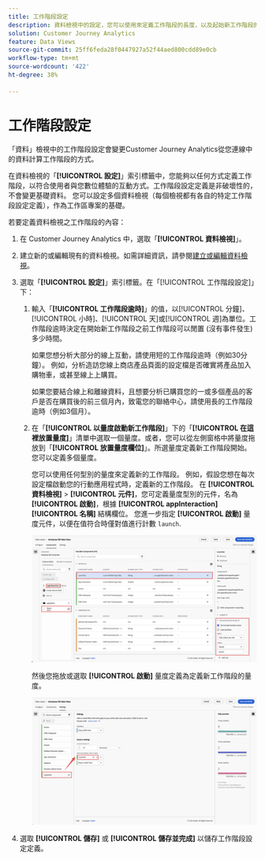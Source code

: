 ```yaml
---
title: 工作階段設定
description: 資料檢視中的設定，您可以使用來定義工作階段的長度，以及起始新工作階段的觸發條件
solution: Customer Journey Analytics
feature: Data Views
source-git-commit: 25ff6feda28f0447927a52f44aed800cdd89e0cb
workflow-type: tm+mt
source-wordcount: '422'
ht-degree: 38%

---
```



# 工作階段設定

「資料」檢視中的工作階段設定會變更Customer Journey Analytics從您連線中的資料計算工作階段的方式。

在資料檢視的「**[!UICONTROL 設定]**」索引標籤中，您能夠以任何方式定義工作階段，以符合使用者與您數位體驗的互動方式。工作階段設定定義是非破壞性的，不會變更基礎資料。 您可以設定多個資料檢視（每個檢視都有各自的特定工作階段設定定義），作為工作區專案的基礎。

若要定義資料檢視之工作階段的內容：

1. 在 Customer Journey Analytics 中，選取「**[!UICONTROL 資料檢視]**」。

2. 建立新的或編輯現有的資料檢視。如需詳細資訊，請參閱[建立或編輯資料檢視](create-dataview.md)。

3. 選取「**[!UICONTROL 設定]**」索引標籤。在「[!UICONTROL 工作階段設定]」下：

   1. 輸入「**[!UICONTROL 工作階段逾時]**」的值，以[!UICONTROL 分鐘]、[!UICONTROL 小時]、[!UICONTROL 天]或[!UICONTROL 週]為單位。工作階段逾時決定在開始新工作階段之前工作階段可以閒置 (沒有事件發生) 多少時間。

      如果您想分析大部分的線上互動，請使用短的工作階段逾時（例如30分鐘）。 例如，分析造訪您線上商店產品頁面的設定檔是否確實將產品加入購物車，或甚至線上上購買。

      如果您要結合線上和離線資料，且想要分析已購買您的一或多個產品的客戶是否在購買後的前三個月內，致電您的聯絡中心，請使用長的工作階段逾時（例如3個月）。


   2. 在「**[!UICONTROL 以量度啟動新工作階段]**」下的「**[!UICONTROL 在這裡放置量度]**」清單中選取一個量度。或者，您可以從左側窗格中將量度拖放到「**[!UICONTROL 放置量度欄位]**」。所選量度定義新工作階段開始。您可以定義多個量度。

      您可以使用任何型別的量度來定義新的工作階段。 例如，假設您想在每次設定檔啟動您的行動應用程式時，定義新的工作階段。 在 **[!UICONTROL 資料檢視]** > **[!UICONTROL 元件]**，您可定義量度型別的元件，名為 **[!UICONTROL 啟動]**，根據 **[!UICONTROL appInteraction]** **[!UICONTROL 名稱]** 結構欄位。 您進一步指定 **[!UICONTROL 啟動]** 量度元件，以便在值符合時僅對值進行計數 `launch`.

      ![應用程式互動量度元件啟動次數](assets/component-launches.png)

      然後您拖放或選取 **[!UICONTROL 啟動]** 量度定義為定義新工作階段的量度。

      ![工作階段設定啟動](assets/session-settings-launches-metric.png)



4. 選取 **[!UICONTROL 儲存]** 或 **[!UICONTROL 儲存並完成]** 以儲存工作階段設定定義。

